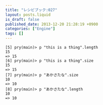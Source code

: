 ```yaml
---
title: "レシピブック:027"
layout: posts.liquid
is_draft: false
published_date: 2013-12-20 21:28:19 +0900
categories: ["Engine"]
tags: []
---
```


    [5] pry(main)> p "this is a thing".length
    15
    => 15
    [6] pry(main)> p "this is a thing".size
    15
    => 15
    [7] pry(main)> p "あかさたな".size
    10
    => 10
    [8] pry(main)> p "あかさたな".length
    10
    => 10


